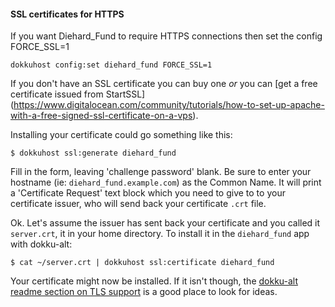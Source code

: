 #### SSL certificates for HTTPS

If you want Diehard_Fund to require HTTPS connections then set the config FORCE_SSL=1

```
dokkuhost config:set diehard_fund FORCE_SSL=1
```

If you don't have an SSL certificate you can buy one _or_ you can [get a free certificate issued from StartSSL]
(https://www.digitalocean.com/community/tutorials/how-to-set-up-apache-with-a-free-signed-ssl-certificate-on-a-vps).

Installing your certificate could go something like this:
```
$ dokkuhost ssl:generate diehard_fund
```

Fill in the form, leaving 'challenge password' blank. Be sure to enter your hostname (ie: `diehard_fund.example.com`) as the Common Name. It will print a 'Certificate Request' text block which you need to give to to your certificate issuer, who will send back your certificate `.crt` file. 

Ok. Let's assume the issuer has sent back your certificate and you called it `server.crt`, it in your home directory. To install it in the `diehard_fund` app with dokku-alt:

```
$ cat ~/server.crt | dokkuhost ssl:certificate diehard_fund
```

Your certificate might now be installed. If it isn't though, the [dokku-alt readme section on TLS support](https://github.com/dokku-alt/dokku-alt#tls-support) is a good place to look for ideas.

